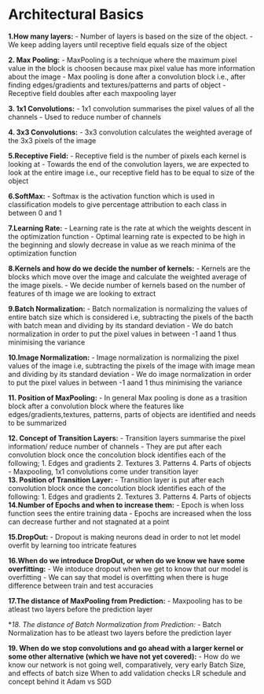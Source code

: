 #  Architectural Basics
**1.How many layers:**
	- Number of layers is based on the size of the object. 
	- We keep adding layers until receptive field equals size of the object 

**2. Max Pooling:**
	- MaxPooling is a technique where the maximum pixel value in the block is choosen because max pixel value has more information about the image
	- Max pooling is done after a convolution block i.e., after finding edges/gradients and textures/patterns and parts of object
	- Receptive field doubles after each maxpooling layer
 
**3. 1x1 Convolutions:**
	- 1x1 convolution summarises the pixel values of all the channels
	- Used to reduce number of channels 

**4. 3x3 Convolutions:**
	- 3x3 convolution calculates the weighted average of the 3x3 pixels of the image
 
**5.Receptive Field:**
	- Receptive field is the number of pixels each kernel is looking at
	- Towards the end of the convolution layers, we are expected to look at the entire image i.e., our receptive field has to be equal to size of the object

**6.SoftMax:**
    - Softmax is the activation function which is used in classification models to give percentage attribution to each class in between 0 and 1

**7.Learning Rate:**
    - Learning rate is the rate at which the weights descent in the optimization function 
    - Optimal learning rate is expected to be high in the beginning and slowly decrease in value as we reach minima of the optimization function

**8.Kernels and how do we decide the number of kernels:**
	- Kernels are the blocks which move over the image and calculate the weighted average of the image pixels.
	- We decide number of kernels based on the number of features of th image we are looking to extract

**9.Batch Normalization:**
	- Batch normalization is normalizing the values of entire batch size which is considered i.e, subtracting the pixels of the bacth with batch mean and dividing by its standard deviation
	- We do batch normalization in order to put the pixel values in between -1 aand 1 thus minimising the variance

**10.Image Normalization:**
    - Image normalization is normalizing the pixel values of the image i.e, subtracting the pixels of the image with image mean and dividing by its standard deviation
	- We do image normalization in order to put the pixel values in between -1 aand 1 thus minimising the variance

**11. Position of MaxPooling:**
    - In general Max pooling is done as a trasition block after a convolution block where the features like edges/gradients,textures, patterns, parts of objects are identified and needs to be summarized 

**12. Concept of Transition Layers:**
    - Transition layers summarise the pixel information/ reduce number of channels
    - They are put after each convolution block once the concolution block identifies each of the following;
    		1. Edges and gradients
    		2. Textures
    		3. Patterns
    		4. Parts of objects
    - Maxpooling, 1x1 convolutions come under transition layer	
**13. Position of Transition Layer:**
	- Transition layer is put after each convolution block once the concolution block identifies each of the following:
    		1. Edges and gradients
    		2. Textures
    		3. Patterns
    		4. Parts of objects
**14.Number of Epochs and when to increase them:**
    - Epoch is when loss function sees the entire training data
    - Epochs are increased when the loss can decrease further and not stagnated at a point 

**15.DropOut:**
	- Dropout is making neurons dead in order to not let model overfit by learning too intricate features 

**16.When do we introduce DropOut, or when do we know we have some overfitting:**
    - We intoduce dropout when we get to know that our model is overfitting
    - We can say that model is overfitting when there is huge difference between train and test accuracies

**17.The distance of MaxPooling from Prediction:**
    - Maxpooling has to be atleast two layers before the prediction layer

**18. The distance of Batch Normalization from Prediction:*
    - Batch Normalization has to be atleast two layers before the prediction layer

**19. When do we stop convolutions and go ahead with a larger kernel or some other alternative (which we have not yet covered):**
    - 
How do we know our network is not going well, comparatively, very early
Batch Size, and effects of batch size
When to add validation checks
LR schedule and concept behind it
Adam vs SGD
